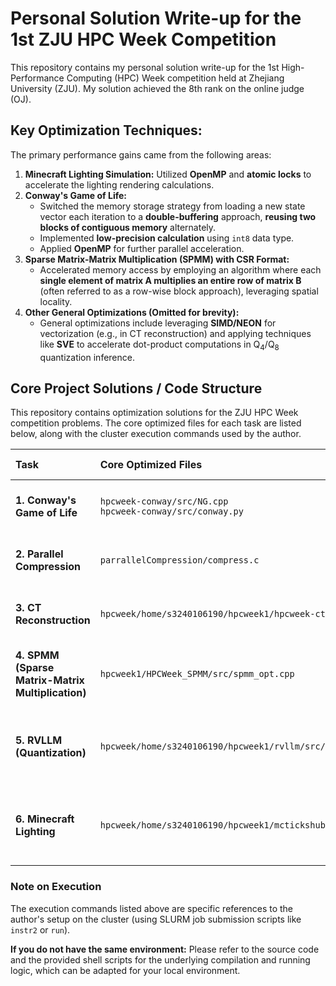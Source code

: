 # Personal Solution Write-up for the 1st ZJU HPC Week Competition

This repository contains my personal solution write-up for the 1st High-Performance Computing (HPC) Week competition held at Zhejiang University (ZJU). My solution achieved the 8th rank on the online judge (OJ).

## Key Optimization Techniques:

The primary performance gains came from the following areas:

1.  **Minecraft Lighting Simulation:** Utilized **OpenMP** and **atomic locks** to accelerate the lighting rendering calculations.
2.  **Conway's Game of Life:**
    * Switched the memory storage strategy from loading a new state vector each iteration to a **double-buffering** approach, **reusing two blocks of contiguous memory** alternately.
    * Implemented **low-precision calculation** using `int8` data type.
    * Applied **OpenMP** for further parallel acceleration.
3.  **Sparse Matrix-Matrix Multiplication (SPMM) with CSR Format:**
    * Accelerated memory access by employing an algorithm where each **single element of matrix A multiplies an entire row of matrix B** (often referred to as a row-wise block approach), leveraging spatial locality.
4.  **Other General Optimizations (Omitted for brevity):**
    * General optimizations include leveraging **SIMD/NEON** for vectorization (e.g., in CT reconstruction) and applying techniques like **SVE** to accelerate dot-product computations in $\text{Q}_4 / \text{Q}_8$ quantization inference.
## Core Project Solutions / Code Structure

This repository contains optimization solutions for the ZJU HPC Week competition problems. The core optimized files for each task are listed below, along with the cluster execution commands used by the author.

| Task | Core Optimized Files | Cluster Execution Method (Author's Reference) | Notes |
| :--- | :--- | :--- | :--- |
| **1. Conway's Game of Life** | `hpcweek-conway/src/NG.cpp` <br> `hpcweek-conway/src/conway.py` | `cd /hpcweek/home/s3240106190/hpcweek1/hpcweek-conway` <br> `&& bash instr2` | Uses `instr2` to launch the job on the SLURM cluster. |
| **2. Parallel Compression** | `parrallelCompression/compress.c` | *(No execution script provided)* | Core file for the parallel compression implementation. |
| **3. CT Reconstruction** | `hpcweek/home/s3240106190/hpcweek1/hpcweek-ct/src/fbp.cpp` | *(Execution method embedded in cluster scripts)* | Uses FBP (Filtered Back Projection) algorithm. |
| **4. SPMM (Sparse Matrix-Matrix Multiplication)** | `hpcweek1/HPCWeek_SPMM/src/spmm_opt.cpp` | *(Execution method embedded in cluster scripts)* | Optimized for SPMM, likely utilizing sparse matrix formats and parallelism. |
| **5. RVLLM (Quantization)** | `hpcweek/home/s3240106190/hpcweek1/rvllm/src/qmatnul.c` | `cd ~/hpcweek1/rvllm` <br> `&& bash run` | Optimization for quantized matrix multiplication in the LLM context. |
| **6. Minecraft Lighting** | `hpcweek/home/s3240106190/hpcweek1/mctickshub/mcticks2/world` | `cd ~/hpcweek1/mcticks` <br> `&& bash clean_and_judge_mcticks2` | Optimization related to lighting tick mechanics in the Minecraft simulation. |

### Note on Execution

The execution commands listed above are specific references to the author's setup on the cluster (using SLURM job submission scripts like `instr2` or `run`).

**If you do not have the same environment:** Please refer to the source code and the provided shell scripts for the underlying compilation and running logic, which can be adapted for your local environment.
